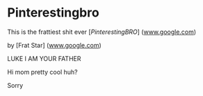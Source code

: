 # Pinterestingbro

This is the frattiest shit ever
[*PinterestingBRO*] (www.google.com)

by [Frat Star] (www.google.com)

LUKE I AM YOUR FATHER

Hi mom pretty cool huh?

Sorry